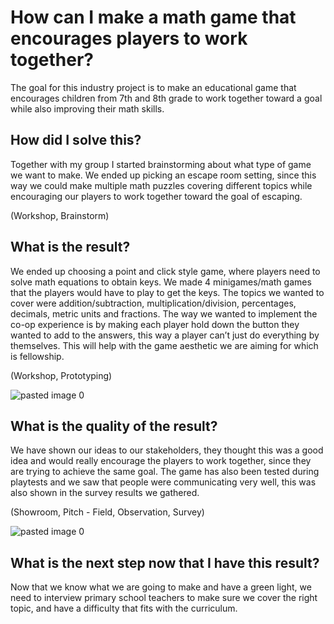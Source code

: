 # How can I make a math game that encourages players to work together?

The goal for this industry project is to make an educational game that encourages children from 7th and 8th grade to work together toward a goal while also improving their math skills.

## How did I solve this?

Together with my group I started brainstorming about what type of game we want to make. We ended up picking an escape room setting, since this way we could make multiple math puzzles covering different topics while encouraging our players to work together toward the goal of escaping.

(Workshop, Brainstorm)

## What is the result?

We ended up choosing a point and click style game, where players need to solve math equations to obtain keys. We made 4 minigames/math games that the players would have to play to get the keys. The topics we wanted to cover were addition/subtraction, multiplication/division, percentages, decimals, metric units and fractions. The way we wanted to implement the co-op experience is by making each player hold down the button they wanted to add to the answers, this way a player can’t just do everything by themselves. This will help with the game aesthetic we are aiming for which is fellowship.

(Workshop, Prototyping)

![pasted image 0](https://github.com/Timsel1/GDT-S4Portfolio/assets/90602424/6955a7fe-8525-46a8-a979-91af41e1d4fd)

## What is the quality of the result?

We have shown our ideas to our stakeholders, they thought this was a good idea and would really encourage the players to work together, since they are trying to achieve the same goal. The game has also been tested during playtests and we saw that people were communicating very well, this was also shown in the survey results we gathered.

(Showroom, Pitch - Field, Observation, Survey)

![pasted image 0](https://github.com/Timsel1/GDT-S4Portfolio/assets/90602424/25b9a1dd-de07-48cf-8ceb-0dd6aca46f63)

## What is the next step now that I have this result?

Now that we know what we are going to make and have a green light, we need to interview primary school teachers to make sure we cover the right topic, and have a difficulty that fits with the curriculum.
